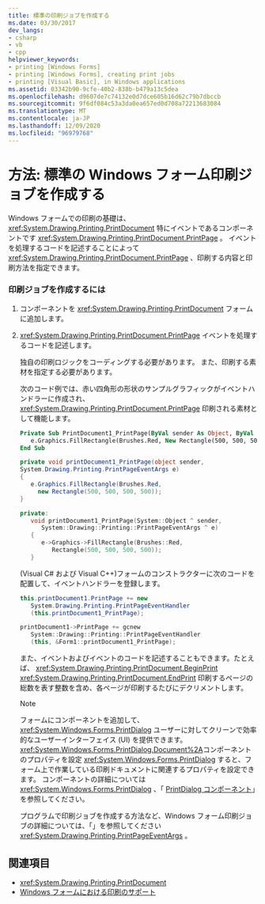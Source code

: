 ```yaml
---
title: 標準の印刷ジョブを作成する
ms.date: 03/30/2017
dev_langs:
- csharp
- vb
- cpp
helpviewer_keywords:
- printing [Windows Forms]
- printing [Windows Forms], creating print jobs
- printing [Visual Basic], in Windows applications
ms.assetid: 03342b90-9cfe-40b2-838b-b479a13c5dea
ms.openlocfilehash: d9607de7c74132e0d7dce605b16d62c79b7dbccb
ms.sourcegitcommit: 9f6df084c53a3da0ea657ed0d708a72213683084
ms.translationtype: MT
ms.contentlocale: ja-JP
ms.lasthandoff: 12/09/2020
ms.locfileid: "96979768"
---
```

# <a name="how-to-create-standard-windows-forms-print-jobs"></a>方法: 標準の Windows フォーム印刷ジョブを作成する
Windows フォームでの印刷の基礎は、 <xref:System.Drawing.Printing.PrintDocument> 特にイベントであるコンポーネントです <xref:System.Drawing.Printing.PrintDocument.PrintPage> 。 イベントを処理するコードを記述することによって <xref:System.Drawing.Printing.PrintDocument.PrintPage> 、印刷する内容と印刷方法を指定できます。  
  
### <a name="to-create-a-print-job"></a>印刷ジョブを作成するには  
  
1. コンポーネントを <xref:System.Drawing.Printing.PrintDocument> フォームに追加します。  
  
2. <xref:System.Drawing.Printing.PrintDocument.PrintPage> イベントを処理するコードを記述します。  
  
     独自の印刷ロジックをコーディングする必要があります。 また、印刷する素材を指定する必要があります。  
  
     次のコード例では、赤い四角形の形状のサンプルグラフィックがイベントハンドラーに作成され、 <xref:System.Drawing.Printing.PrintDocument.PrintPage> 印刷される素材として機能します。  
  
    ```vb  
    Private Sub PrintDocument1_PrintPage(ByVal sender As Object, ByVal e As System.Drawing.Printing.PrintPageEventArgs) Handles PrintDocument1.PrintPage  
       e.Graphics.FillRectangle(Brushes.Red, New Rectangle(500, 500, 500, 500))  
    End Sub  
    ```  
  
    ```csharp  
    private void printDocument1_PrintPage(object sender,
    System.Drawing.Printing.PrintPageEventArgs e)  
    {  
       e.Graphics.FillRectangle(Brushes.Red,
         new Rectangle(500, 500, 500, 500));  
    }  
    ```  
  
    ```cpp  
    private:  
       void printDocument1_PrintPage(System::Object ^ sender,  
          System::Drawing::Printing::PrintPageEventArgs ^ e)  
       {  
          e->Graphics->FillRectangle(Brushes::Red,  
             Rectangle(500, 500, 500, 500));  
       }  
    ```  
  
     (Visual C# および Visual C++)フォームのコンストラクターに次のコードを配置して、イベントハンドラーを登録します。  
  
    ```csharp  
    this.printDocument1.PrintPage += new  
       System.Drawing.Printing.PrintPageEventHandler  
       (this.printDocument1_PrintPage);  
    ```  
  
    ```cpp  
    printDocument1->PrintPage += gcnew  
       System::Drawing::Printing::PrintPageEventHandler  
       (this, &Form1::printDocument1_PrintPage);  
    ```  
  
     また、イベントおよびイベントのコードを記述することもできます。たとえば、 <xref:System.Drawing.Printing.PrintDocument.BeginPrint> <xref:System.Drawing.Printing.PrintDocument.EndPrint> 印刷するページの総数を表す整数を含め、各ページが印刷するたびにデクリメントします。  
  
    > [!NOTE]
    > フォームにコンポーネントを追加して、 <xref:System.Windows.Forms.PrintDialog> ユーザーに対してクリーンで効率的なユーザーインターフェイス (UI) を提供できます。 <xref:System.Windows.Forms.PrintDialog.Document%2A>コンポーネントのプロパティを設定 <xref:System.Windows.Forms.PrintDialog> すると、フォーム上で作業している印刷ドキュメントに関連するプロパティを設定できます。 コンポーネントの詳細については <xref:System.Windows.Forms.PrintDialog> 、「 [PrintDialog コンポーネント](../controls/printdialog-component-windows-forms.md)」を参照してください。  
  
     プログラムで印刷ジョブを作成する方法など、Windows フォーム印刷ジョブの詳細については、「」を参照してください <xref:System.Drawing.Printing.PrintPageEventArgs> 。  
  
## <a name="see-also"></a>関連項目

- <xref:System.Drawing.Printing.PrintDocument>
- [Windows フォームにおける印刷のサポート](windows-forms-print-support.md)
